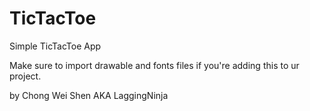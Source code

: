 # TicTacToe
Simple TicTacToe App

Make sure to import drawable and fonts files if you're adding this to ur project.

by Chong Wei Shen AKA LaggingNinja
